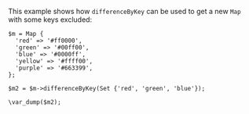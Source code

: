 This example shows how `differenceByKey` can be used to get a new `Map` with some keys excluded:

```basic-usage.hack
$m = Map {
  'red' => '#ff0000',
  'green' => '#00ff00',
  'blue' => '#0000ff',
  'yellow' => '#ffff00',
  'purple' => '#663399',
};

$m2 = $m->differenceByKey(Set {'red', 'green', 'blue'});

\var_dump($m2);
```
